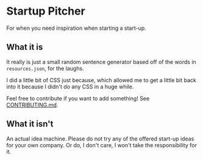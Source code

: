 # Startup Pitcher
For when you need inspiration when starting a start-up.

## What it is

It really is just a small random sentence generator based off of the words in `resources.json`, for the laughs.

I did a little bit of CSS just because, which allowed me to get a little bit back into it because I didn't do any CSS in a huge while.

Feel free to contribute if you want to add something! See [CONTRIBUTING.md](https://github.com/sayabiws/startup-pitcher/CONTRIBUTING.md).

## What it isn't

An actual idea machine. Please do not try any of the offered start-up ideas for your own company. Or do, I don't care, I won't take the responsibility for it.